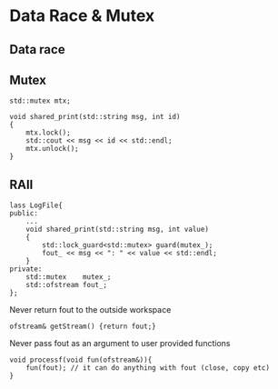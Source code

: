 # Data Race & Mutex

## Data race  
## Mutex
```
std::mutex mtx;

void shared_print(std::string msg, int id)
{
	mtx.lock();
	std::cout << msg << id << std::endl;
	mtx.unlock();
}
```

## RAII  
```
lass LogFile{
public:
	...
	void shared_print(std::string msg, int value)
	{
		std::lock_guard<std::mutex> guard(mutex_);
		fout_ << msg << ": " << value << std::endl;
	}
private:
	std::mutex    mutex_;
	std::ofstream fout_;
};
```
Never return fout to the outside workspace  

`ofstream& getStream() {return fout;}`

Never pass fout as an argument to user provided functions

```
void processf(void fun(ofstream&)){
	fun(fout); // it can do anything with fout (close, copy etc)
}
```
